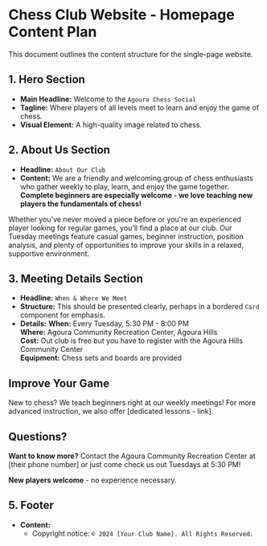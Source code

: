 # Chess Club Website - Homepage Content Plan

This document outlines the content structure for the single-page website.

## 1. Hero Section

*   **Main Headline:** Welcome to the `Agoura Chess Social`
*   **Tagline:**  Where players of all levels meet to learn and enjoy the game of chess.
*   **Visual Element:** A high-quality image related to chess.

## 2. About Us Section

*   **Headline:** `About Our Club`
*   **Content:** We are a friendly and welcoming group of chess enthusiasts who gather weekly to play, learn, and enjoy the game together. **Complete beginners are especially welcome - we love teaching new players the fundamentals of chess!** 

Whether you've never moved a piece before or you're an experienced player looking for regular games, you'll find a place at our club. Our Tuesday meetings feature casual games, beginner instruction, position analysis, and plenty of opportunities to improve your skills in a relaxed, supportive environment.

## 3. Meeting Details Section

*   **Headline:** `When & Where We Meet`
*   **Structure:** This should be presented clearly, perhaps in a bordered `Card` component for emphasis.
*   **Details:**
**When:** Every Tuesday, 5:30 PM - 8:00 PM  
**Where:** Agoura Community Recreation Center, Agoura Hills  
**Cost:** Out club is free but you have to register with the Agoura Hills Community Center  
**Equipment:** Chess sets and boards are provided

## Improve Your Game

New to chess? We teach beginners right at our weekly meetings! For more advanced instruction, we also offer [dedicated lessons - link].

## Questions?

**Want to know more?** Contact the Agoura Community Recreation Center at [their phone number] or just come check us out Tuesdays at 5:30 PM! 

**New players welcome** - no experience necessary.

## 5. Footer

*   **Content:**
    *   Copyright notice: `© 2024 [Your Club Name]. All Rights Reserved.`

